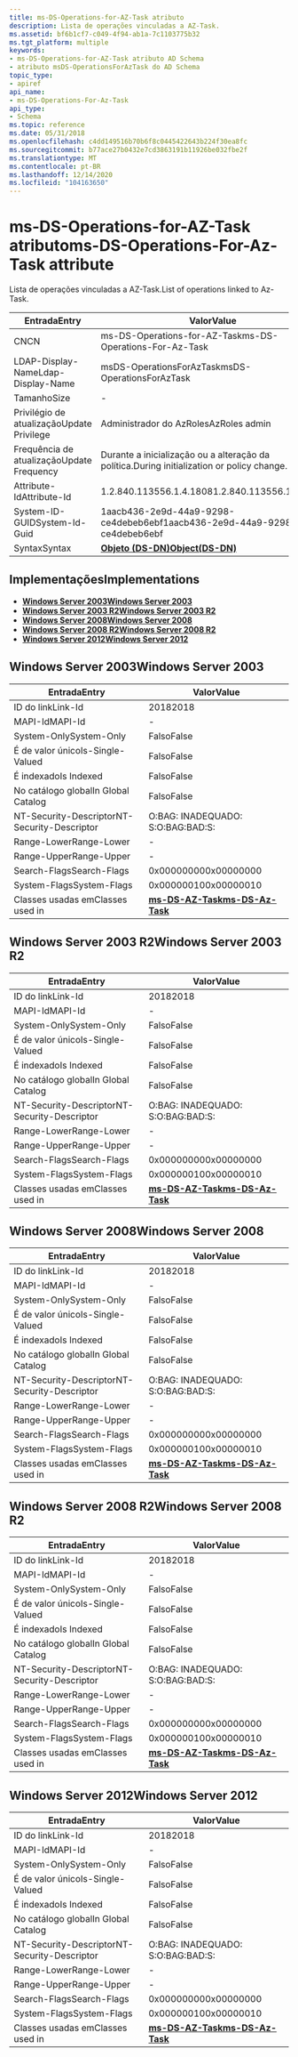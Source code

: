 ```yaml
---
title: ms-DS-Operations-for-AZ-Task atributo
description: Lista de operações vinculadas a AZ-Task.
ms.assetid: bf6b1cf7-c049-4f94-ab1a-7c1103775b32
ms.tgt_platform: multiple
keywords:
- ms-DS-Operations-for-AZ-Task atributo AD Schema
- atributo msDS-OperationsForAzTask do AD Schema
topic_type:
- apiref
api_name:
- ms-DS-Operations-For-Az-Task
api_type:
- Schema
ms.topic: reference
ms.date: 05/31/2018
ms.openlocfilehash: c4dd149516b70b6f8c0445422643b224f30ea8fc
ms.sourcegitcommit: b77ace27b0432e7cd3863191b11926be032fbe2f
ms.translationtype: MT
ms.contentlocale: pt-BR
ms.lasthandoff: 12/14/2020
ms.locfileid: "104163650"
---
```

# <a name="ms-ds-operations-for-az-task-attribute"></a><span data-ttu-id="47bee-105">ms-DS-Operations-for-AZ-Task atributo</span><span class="sxs-lookup"><span data-stu-id="47bee-105">ms-DS-Operations-For-Az-Task attribute</span></span>

<span data-ttu-id="47bee-106">Lista de operações vinculadas a AZ-Task.</span><span class="sxs-lookup"><span data-stu-id="47bee-106">List of operations linked to Az-Task.</span></span>



| <span data-ttu-id="47bee-107">Entrada</span><span class="sxs-lookup"><span data-stu-id="47bee-107">Entry</span></span> | <span data-ttu-id="47bee-108">Valor</span><span class="sxs-lookup"><span data-stu-id="47bee-108">Value</span></span> |
|-------------------|-----------------------------------------|
| <span data-ttu-id="47bee-109">CN</span><span class="sxs-lookup"><span data-stu-id="47bee-109">CN</span></span>                | <span data-ttu-id="47bee-110">ms-DS-Operations-for-AZ-Task</span><span class="sxs-lookup"><span data-stu-id="47bee-110">ms-DS-Operations-For-Az-Task</span></span>            |
| <span data-ttu-id="47bee-111">LDAP-Display-Name</span><span class="sxs-lookup"><span data-stu-id="47bee-111">Ldap-Display-Name</span></span> | <span data-ttu-id="47bee-112">msDS-OperationsForAzTask</span><span class="sxs-lookup"><span data-stu-id="47bee-112">msDS-OperationsForAzTask</span></span>                |
| <span data-ttu-id="47bee-113">Tamanho</span><span class="sxs-lookup"><span data-stu-id="47bee-113">Size</span></span>              | \-                                      |
| <span data-ttu-id="47bee-114">Privilégio de atualização</span><span class="sxs-lookup"><span data-stu-id="47bee-114">Update Privilege</span></span>  | <span data-ttu-id="47bee-115">Administrador do AzRoles</span><span class="sxs-lookup"><span data-stu-id="47bee-115">AzRoles admin</span></span>                           |
| <span data-ttu-id="47bee-116">Frequência de atualização</span><span class="sxs-lookup"><span data-stu-id="47bee-116">Update Frequency</span></span>  | <span data-ttu-id="47bee-117">Durante a inicialização ou a alteração da política.</span><span class="sxs-lookup"><span data-stu-id="47bee-117">During initialization or policy change.</span></span> |
| <span data-ttu-id="47bee-118">Attribute-Id</span><span class="sxs-lookup"><span data-stu-id="47bee-118">Attribute-Id</span></span>      | <span data-ttu-id="47bee-119">1.2.840.113556.1.4.1808</span><span class="sxs-lookup"><span data-stu-id="47bee-119">1.2.840.113556.1.4.1808</span></span>                 |
| <span data-ttu-id="47bee-120">System-ID-GUID</span><span class="sxs-lookup"><span data-stu-id="47bee-120">System-Id-Guid</span></span>    | <span data-ttu-id="47bee-121">1aacb436-2e9d-44a9-9298-ce4debeb6ebf</span><span class="sxs-lookup"><span data-stu-id="47bee-121">1aacb436-2e9d-44a9-9298-ce4debeb6ebf</span></span>    |
| <span data-ttu-id="47bee-122">Syntax</span><span class="sxs-lookup"><span data-stu-id="47bee-122">Syntax</span></span>            | [<span data-ttu-id="47bee-123">**Objeto (DS-DN)**</span><span class="sxs-lookup"><span data-stu-id="47bee-123">**Object(DS-DN)**</span></span>](s-object-ds-dn.md) |



## <a name="implementations"></a><span data-ttu-id="47bee-124">Implementações</span><span class="sxs-lookup"><span data-stu-id="47bee-124">Implementations</span></span>

-   [<span data-ttu-id="47bee-125">**Windows Server 2003**</span><span class="sxs-lookup"><span data-stu-id="47bee-125">**Windows Server 2003**</span></span>](#windows-server-2003)
-   [<span data-ttu-id="47bee-126">**Windows Server 2003 R2**</span><span class="sxs-lookup"><span data-stu-id="47bee-126">**Windows Server 2003 R2**</span></span>](#windows-server-2003-r2)
-   [<span data-ttu-id="47bee-127">**Windows Server 2008**</span><span class="sxs-lookup"><span data-stu-id="47bee-127">**Windows Server 2008**</span></span>](#windows-server-2008)
-   [<span data-ttu-id="47bee-128">**Windows Server 2008 R2**</span><span class="sxs-lookup"><span data-stu-id="47bee-128">**Windows Server 2008 R2**</span></span>](#windows-server-2008-r2)
-   [<span data-ttu-id="47bee-129">**Windows Server 2012**</span><span class="sxs-lookup"><span data-stu-id="47bee-129">**Windows Server 2012**</span></span>](#windows-server-2012)

## <a name="windows-server-2003"></a><span data-ttu-id="47bee-130">Windows Server 2003</span><span class="sxs-lookup"><span data-stu-id="47bee-130">Windows Server 2003</span></span>



| <span data-ttu-id="47bee-131">Entrada</span><span class="sxs-lookup"><span data-stu-id="47bee-131">Entry</span></span> | <span data-ttu-id="47bee-132">Valor</span><span class="sxs-lookup"><span data-stu-id="47bee-132">Value</span></span> |
|------------------------|---------------------------------------------------|
| <span data-ttu-id="47bee-133">ID do link</span><span class="sxs-lookup"><span data-stu-id="47bee-133">Link-Id</span></span>                | <span data-ttu-id="47bee-134">2018</span><span class="sxs-lookup"><span data-stu-id="47bee-134">2018</span></span>                                              |
| <span data-ttu-id="47bee-135">MAPI-Id</span><span class="sxs-lookup"><span data-stu-id="47bee-135">MAPI-Id</span></span>                | \-                                                |
| <span data-ttu-id="47bee-136">System-Only</span><span class="sxs-lookup"><span data-stu-id="47bee-136">System-Only</span></span>            | <span data-ttu-id="47bee-137">Falso</span><span class="sxs-lookup"><span data-stu-id="47bee-137">False</span></span>                                             |
| <span data-ttu-id="47bee-138">É de valor único</span><span class="sxs-lookup"><span data-stu-id="47bee-138">Is-Single-Valued</span></span>       | <span data-ttu-id="47bee-139">Falso</span><span class="sxs-lookup"><span data-stu-id="47bee-139">False</span></span>                                             |
| <span data-ttu-id="47bee-140">É indexado</span><span class="sxs-lookup"><span data-stu-id="47bee-140">Is Indexed</span></span>             | <span data-ttu-id="47bee-141">Falso</span><span class="sxs-lookup"><span data-stu-id="47bee-141">False</span></span>                                             |
| <span data-ttu-id="47bee-142">No catálogo global</span><span class="sxs-lookup"><span data-stu-id="47bee-142">In Global Catalog</span></span>      | <span data-ttu-id="47bee-143">Falso</span><span class="sxs-lookup"><span data-stu-id="47bee-143">False</span></span>                                             |
| <span data-ttu-id="47bee-144">NT-Security-Descriptor</span><span class="sxs-lookup"><span data-stu-id="47bee-144">NT-Security-Descriptor</span></span> | <span data-ttu-id="47bee-145">O:BAG: INADEQUADO: S:</span><span class="sxs-lookup"><span data-stu-id="47bee-145">O:BAG:BAD:S:</span></span>                                      |
| <span data-ttu-id="47bee-146">Range-Lower</span><span class="sxs-lookup"><span data-stu-id="47bee-146">Range-Lower</span></span>            | \-                                                |
| <span data-ttu-id="47bee-147">Range-Upper</span><span class="sxs-lookup"><span data-stu-id="47bee-147">Range-Upper</span></span>            | \-                                                |
| <span data-ttu-id="47bee-148">Search-Flags</span><span class="sxs-lookup"><span data-stu-id="47bee-148">Search-Flags</span></span>           | <span data-ttu-id="47bee-149">0x00000000</span><span class="sxs-lookup"><span data-stu-id="47bee-149">0x00000000</span></span>                                        |
| <span data-ttu-id="47bee-150">System-Flags</span><span class="sxs-lookup"><span data-stu-id="47bee-150">System-Flags</span></span>           | <span data-ttu-id="47bee-151">0x00000010</span><span class="sxs-lookup"><span data-stu-id="47bee-151">0x00000010</span></span>                                        |
| <span data-ttu-id="47bee-152">Classes usadas em</span><span class="sxs-lookup"><span data-stu-id="47bee-152">Classes used in</span></span>        | [<span data-ttu-id="47bee-153">**ms-DS-AZ-Task**</span><span class="sxs-lookup"><span data-stu-id="47bee-153">**ms-DS-Az-Task**</span></span>](c-msds-aztask.md)<br/> |



## <a name="windows-server-2003-r2"></a><span data-ttu-id="47bee-154">Windows Server 2003 R2</span><span class="sxs-lookup"><span data-stu-id="47bee-154">Windows Server 2003 R2</span></span>



| <span data-ttu-id="47bee-155">Entrada</span><span class="sxs-lookup"><span data-stu-id="47bee-155">Entry</span></span> | <span data-ttu-id="47bee-156">Valor</span><span class="sxs-lookup"><span data-stu-id="47bee-156">Value</span></span> |
|------------------------|---------------------------------------------------|
| <span data-ttu-id="47bee-157">ID do link</span><span class="sxs-lookup"><span data-stu-id="47bee-157">Link-Id</span></span>                | <span data-ttu-id="47bee-158">2018</span><span class="sxs-lookup"><span data-stu-id="47bee-158">2018</span></span>                                              |
| <span data-ttu-id="47bee-159">MAPI-Id</span><span class="sxs-lookup"><span data-stu-id="47bee-159">MAPI-Id</span></span>                | \-                                                |
| <span data-ttu-id="47bee-160">System-Only</span><span class="sxs-lookup"><span data-stu-id="47bee-160">System-Only</span></span>            | <span data-ttu-id="47bee-161">Falso</span><span class="sxs-lookup"><span data-stu-id="47bee-161">False</span></span>                                             |
| <span data-ttu-id="47bee-162">É de valor único</span><span class="sxs-lookup"><span data-stu-id="47bee-162">Is-Single-Valued</span></span>       | <span data-ttu-id="47bee-163">Falso</span><span class="sxs-lookup"><span data-stu-id="47bee-163">False</span></span>                                             |
| <span data-ttu-id="47bee-164">É indexado</span><span class="sxs-lookup"><span data-stu-id="47bee-164">Is Indexed</span></span>             | <span data-ttu-id="47bee-165">Falso</span><span class="sxs-lookup"><span data-stu-id="47bee-165">False</span></span>                                             |
| <span data-ttu-id="47bee-166">No catálogo global</span><span class="sxs-lookup"><span data-stu-id="47bee-166">In Global Catalog</span></span>      | <span data-ttu-id="47bee-167">Falso</span><span class="sxs-lookup"><span data-stu-id="47bee-167">False</span></span>                                             |
| <span data-ttu-id="47bee-168">NT-Security-Descriptor</span><span class="sxs-lookup"><span data-stu-id="47bee-168">NT-Security-Descriptor</span></span> | <span data-ttu-id="47bee-169">O:BAG: INADEQUADO: S:</span><span class="sxs-lookup"><span data-stu-id="47bee-169">O:BAG:BAD:S:</span></span>                                      |
| <span data-ttu-id="47bee-170">Range-Lower</span><span class="sxs-lookup"><span data-stu-id="47bee-170">Range-Lower</span></span>            | \-                                                |
| <span data-ttu-id="47bee-171">Range-Upper</span><span class="sxs-lookup"><span data-stu-id="47bee-171">Range-Upper</span></span>            | \-                                                |
| <span data-ttu-id="47bee-172">Search-Flags</span><span class="sxs-lookup"><span data-stu-id="47bee-172">Search-Flags</span></span>           | <span data-ttu-id="47bee-173">0x00000000</span><span class="sxs-lookup"><span data-stu-id="47bee-173">0x00000000</span></span>                                        |
| <span data-ttu-id="47bee-174">System-Flags</span><span class="sxs-lookup"><span data-stu-id="47bee-174">System-Flags</span></span>           | <span data-ttu-id="47bee-175">0x00000010</span><span class="sxs-lookup"><span data-stu-id="47bee-175">0x00000010</span></span>                                        |
| <span data-ttu-id="47bee-176">Classes usadas em</span><span class="sxs-lookup"><span data-stu-id="47bee-176">Classes used in</span></span>        | [<span data-ttu-id="47bee-177">**ms-DS-AZ-Task**</span><span class="sxs-lookup"><span data-stu-id="47bee-177">**ms-DS-Az-Task**</span></span>](c-msds-aztask.md)<br/> |



## <a name="windows-server-2008"></a><span data-ttu-id="47bee-178">Windows Server 2008</span><span class="sxs-lookup"><span data-stu-id="47bee-178">Windows Server 2008</span></span>



| <span data-ttu-id="47bee-179">Entrada</span><span class="sxs-lookup"><span data-stu-id="47bee-179">Entry</span></span> | <span data-ttu-id="47bee-180">Valor</span><span class="sxs-lookup"><span data-stu-id="47bee-180">Value</span></span> |
|------------------------|---------------------------------------------------|
| <span data-ttu-id="47bee-181">ID do link</span><span class="sxs-lookup"><span data-stu-id="47bee-181">Link-Id</span></span>                | <span data-ttu-id="47bee-182">2018</span><span class="sxs-lookup"><span data-stu-id="47bee-182">2018</span></span>                                              |
| <span data-ttu-id="47bee-183">MAPI-Id</span><span class="sxs-lookup"><span data-stu-id="47bee-183">MAPI-Id</span></span>                | \-                                                |
| <span data-ttu-id="47bee-184">System-Only</span><span class="sxs-lookup"><span data-stu-id="47bee-184">System-Only</span></span>            | <span data-ttu-id="47bee-185">Falso</span><span class="sxs-lookup"><span data-stu-id="47bee-185">False</span></span>                                             |
| <span data-ttu-id="47bee-186">É de valor único</span><span class="sxs-lookup"><span data-stu-id="47bee-186">Is-Single-Valued</span></span>       | <span data-ttu-id="47bee-187">Falso</span><span class="sxs-lookup"><span data-stu-id="47bee-187">False</span></span>                                             |
| <span data-ttu-id="47bee-188">É indexado</span><span class="sxs-lookup"><span data-stu-id="47bee-188">Is Indexed</span></span>             | <span data-ttu-id="47bee-189">Falso</span><span class="sxs-lookup"><span data-stu-id="47bee-189">False</span></span>                                             |
| <span data-ttu-id="47bee-190">No catálogo global</span><span class="sxs-lookup"><span data-stu-id="47bee-190">In Global Catalog</span></span>      | <span data-ttu-id="47bee-191">Falso</span><span class="sxs-lookup"><span data-stu-id="47bee-191">False</span></span>                                             |
| <span data-ttu-id="47bee-192">NT-Security-Descriptor</span><span class="sxs-lookup"><span data-stu-id="47bee-192">NT-Security-Descriptor</span></span> | <span data-ttu-id="47bee-193">O:BAG: INADEQUADO: S:</span><span class="sxs-lookup"><span data-stu-id="47bee-193">O:BAG:BAD:S:</span></span>                                      |
| <span data-ttu-id="47bee-194">Range-Lower</span><span class="sxs-lookup"><span data-stu-id="47bee-194">Range-Lower</span></span>            | \-                                                |
| <span data-ttu-id="47bee-195">Range-Upper</span><span class="sxs-lookup"><span data-stu-id="47bee-195">Range-Upper</span></span>            | \-                                                |
| <span data-ttu-id="47bee-196">Search-Flags</span><span class="sxs-lookup"><span data-stu-id="47bee-196">Search-Flags</span></span>           | <span data-ttu-id="47bee-197">0x00000000</span><span class="sxs-lookup"><span data-stu-id="47bee-197">0x00000000</span></span>                                        |
| <span data-ttu-id="47bee-198">System-Flags</span><span class="sxs-lookup"><span data-stu-id="47bee-198">System-Flags</span></span>           | <span data-ttu-id="47bee-199">0x00000010</span><span class="sxs-lookup"><span data-stu-id="47bee-199">0x00000010</span></span>                                        |
| <span data-ttu-id="47bee-200">Classes usadas em</span><span class="sxs-lookup"><span data-stu-id="47bee-200">Classes used in</span></span>        | [<span data-ttu-id="47bee-201">**ms-DS-AZ-Task**</span><span class="sxs-lookup"><span data-stu-id="47bee-201">**ms-DS-Az-Task**</span></span>](c-msds-aztask.md)<br/> |



## <a name="windows-server-2008-r2"></a><span data-ttu-id="47bee-202">Windows Server 2008 R2</span><span class="sxs-lookup"><span data-stu-id="47bee-202">Windows Server 2008 R2</span></span>



| <span data-ttu-id="47bee-203">Entrada</span><span class="sxs-lookup"><span data-stu-id="47bee-203">Entry</span></span> | <span data-ttu-id="47bee-204">Valor</span><span class="sxs-lookup"><span data-stu-id="47bee-204">Value</span></span> |
|------------------------|---------------------------------------------------|
| <span data-ttu-id="47bee-205">ID do link</span><span class="sxs-lookup"><span data-stu-id="47bee-205">Link-Id</span></span>                | <span data-ttu-id="47bee-206">2018</span><span class="sxs-lookup"><span data-stu-id="47bee-206">2018</span></span>                                              |
| <span data-ttu-id="47bee-207">MAPI-Id</span><span class="sxs-lookup"><span data-stu-id="47bee-207">MAPI-Id</span></span>                | \-                                                |
| <span data-ttu-id="47bee-208">System-Only</span><span class="sxs-lookup"><span data-stu-id="47bee-208">System-Only</span></span>            | <span data-ttu-id="47bee-209">Falso</span><span class="sxs-lookup"><span data-stu-id="47bee-209">False</span></span>                                             |
| <span data-ttu-id="47bee-210">É de valor único</span><span class="sxs-lookup"><span data-stu-id="47bee-210">Is-Single-Valued</span></span>       | <span data-ttu-id="47bee-211">Falso</span><span class="sxs-lookup"><span data-stu-id="47bee-211">False</span></span>                                             |
| <span data-ttu-id="47bee-212">É indexado</span><span class="sxs-lookup"><span data-stu-id="47bee-212">Is Indexed</span></span>             | <span data-ttu-id="47bee-213">Falso</span><span class="sxs-lookup"><span data-stu-id="47bee-213">False</span></span>                                             |
| <span data-ttu-id="47bee-214">No catálogo global</span><span class="sxs-lookup"><span data-stu-id="47bee-214">In Global Catalog</span></span>      | <span data-ttu-id="47bee-215">Falso</span><span class="sxs-lookup"><span data-stu-id="47bee-215">False</span></span>                                             |
| <span data-ttu-id="47bee-216">NT-Security-Descriptor</span><span class="sxs-lookup"><span data-stu-id="47bee-216">NT-Security-Descriptor</span></span> | <span data-ttu-id="47bee-217">O:BAG: INADEQUADO: S:</span><span class="sxs-lookup"><span data-stu-id="47bee-217">O:BAG:BAD:S:</span></span>                                      |
| <span data-ttu-id="47bee-218">Range-Lower</span><span class="sxs-lookup"><span data-stu-id="47bee-218">Range-Lower</span></span>            | \-                                                |
| <span data-ttu-id="47bee-219">Range-Upper</span><span class="sxs-lookup"><span data-stu-id="47bee-219">Range-Upper</span></span>            | \-                                                |
| <span data-ttu-id="47bee-220">Search-Flags</span><span class="sxs-lookup"><span data-stu-id="47bee-220">Search-Flags</span></span>           | <span data-ttu-id="47bee-221">0x00000000</span><span class="sxs-lookup"><span data-stu-id="47bee-221">0x00000000</span></span>                                        |
| <span data-ttu-id="47bee-222">System-Flags</span><span class="sxs-lookup"><span data-stu-id="47bee-222">System-Flags</span></span>           | <span data-ttu-id="47bee-223">0x00000010</span><span class="sxs-lookup"><span data-stu-id="47bee-223">0x00000010</span></span>                                        |
| <span data-ttu-id="47bee-224">Classes usadas em</span><span class="sxs-lookup"><span data-stu-id="47bee-224">Classes used in</span></span>        | [<span data-ttu-id="47bee-225">**ms-DS-AZ-Task**</span><span class="sxs-lookup"><span data-stu-id="47bee-225">**ms-DS-Az-Task**</span></span>](c-msds-aztask.md)<br/> |



## <a name="windows-server-2012"></a><span data-ttu-id="47bee-226">Windows Server 2012</span><span class="sxs-lookup"><span data-stu-id="47bee-226">Windows Server 2012</span></span>



| <span data-ttu-id="47bee-227">Entrada</span><span class="sxs-lookup"><span data-stu-id="47bee-227">Entry</span></span> | <span data-ttu-id="47bee-228">Valor</span><span class="sxs-lookup"><span data-stu-id="47bee-228">Value</span></span> |
|------------------------|---------------------------------------------------|
| <span data-ttu-id="47bee-229">ID do link</span><span class="sxs-lookup"><span data-stu-id="47bee-229">Link-Id</span></span>                | <span data-ttu-id="47bee-230">2018</span><span class="sxs-lookup"><span data-stu-id="47bee-230">2018</span></span>                                              |
| <span data-ttu-id="47bee-231">MAPI-Id</span><span class="sxs-lookup"><span data-stu-id="47bee-231">MAPI-Id</span></span>                | \-                                                |
| <span data-ttu-id="47bee-232">System-Only</span><span class="sxs-lookup"><span data-stu-id="47bee-232">System-Only</span></span>            | <span data-ttu-id="47bee-233">Falso</span><span class="sxs-lookup"><span data-stu-id="47bee-233">False</span></span>                                             |
| <span data-ttu-id="47bee-234">É de valor único</span><span class="sxs-lookup"><span data-stu-id="47bee-234">Is-Single-Valued</span></span>       | <span data-ttu-id="47bee-235">Falso</span><span class="sxs-lookup"><span data-stu-id="47bee-235">False</span></span>                                             |
| <span data-ttu-id="47bee-236">É indexado</span><span class="sxs-lookup"><span data-stu-id="47bee-236">Is Indexed</span></span>             | <span data-ttu-id="47bee-237">Falso</span><span class="sxs-lookup"><span data-stu-id="47bee-237">False</span></span>                                             |
| <span data-ttu-id="47bee-238">No catálogo global</span><span class="sxs-lookup"><span data-stu-id="47bee-238">In Global Catalog</span></span>      | <span data-ttu-id="47bee-239">Falso</span><span class="sxs-lookup"><span data-stu-id="47bee-239">False</span></span>                                             |
| <span data-ttu-id="47bee-240">NT-Security-Descriptor</span><span class="sxs-lookup"><span data-stu-id="47bee-240">NT-Security-Descriptor</span></span> | <span data-ttu-id="47bee-241">O:BAG: INADEQUADO: S:</span><span class="sxs-lookup"><span data-stu-id="47bee-241">O:BAG:BAD:S:</span></span>                                      |
| <span data-ttu-id="47bee-242">Range-Lower</span><span class="sxs-lookup"><span data-stu-id="47bee-242">Range-Lower</span></span>            | \-                                                |
| <span data-ttu-id="47bee-243">Range-Upper</span><span class="sxs-lookup"><span data-stu-id="47bee-243">Range-Upper</span></span>            | \-                                                |
| <span data-ttu-id="47bee-244">Search-Flags</span><span class="sxs-lookup"><span data-stu-id="47bee-244">Search-Flags</span></span>           | <span data-ttu-id="47bee-245">0x00000000</span><span class="sxs-lookup"><span data-stu-id="47bee-245">0x00000000</span></span>                                        |
| <span data-ttu-id="47bee-246">System-Flags</span><span class="sxs-lookup"><span data-stu-id="47bee-246">System-Flags</span></span>           | <span data-ttu-id="47bee-247">0x00000010</span><span class="sxs-lookup"><span data-stu-id="47bee-247">0x00000010</span></span>                                        |
| <span data-ttu-id="47bee-248">Classes usadas em</span><span class="sxs-lookup"><span data-stu-id="47bee-248">Classes used in</span></span>        | [<span data-ttu-id="47bee-249">**ms-DS-AZ-Task**</span><span class="sxs-lookup"><span data-stu-id="47bee-249">**ms-DS-Az-Task**</span></span>](c-msds-aztask.md)<br/> |



 

 





